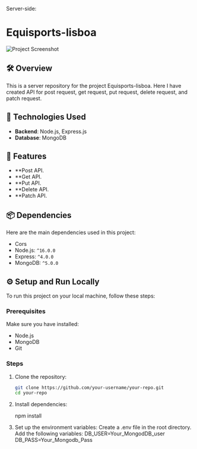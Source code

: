 Server-side:

# Equisports-lisboa

![Project Screenshot](https://rejaul-karim.netlify.app/assets/port2-DEEykE-s.png) <!-- Replace this link with the actual screenshot of your project -->

## 🛠 Overview
This is a server repository for the project Equisports-lisboa. Here I have created API for post request, get request, put request, delete request, and patch request.



## 🚀 Technologies Used
- **Backend**: Node.js, Express.js
- **Database**: MongoDB


## 🌟 Features
- **Post API.  
- **Get API.  
- **Put API.  
- **Delete API.  
- **Patch API.  


## 📦 Dependencies
Here are the main dependencies used in this project:
- Cors
- Node.js: `^16.0.0`
- Express: `^4.0.0`
- MongoDB: `^5.0.0`

## ⚙️ Setup and Run Locally
To run this project on your local machine, follow these steps:

### Prerequisites
Make sure you have installed:
- Node.js
- MongoDB
- Git

### Steps
1. Clone the repository:
   ```bash
   git clone https://github.com/your-username/your-repo.git
   cd your-repo

2. Install dependencies:
  
   
   npm install
   
4. Set up the environment variables:
   Create a .env file in the root directory.
   Add the following variables:
   DB_USER=Your_MongodDB_user
   DB_PASS=Your_Mongodb_Pass


